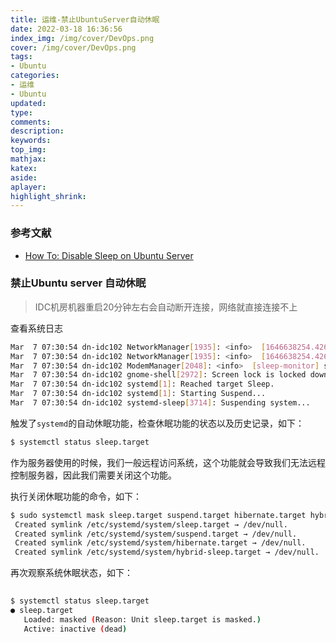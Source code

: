 ```yaml
---
title: 运维-禁止UbuntuServer自动休眠
date: 2022-03-18 16:36:56
index_img: /img/cover/DevOps.png
cover: /img/cover/DevOps.png
tags:
- Ubuntu
categories:
- 运维
- Ubuntu
updated:
type:
comments:
description:
keywords:
top_img:
mathjax:
katex:
aside:
aplayer:
highlight_shrink:
---
```


### 参考文献

* [How To: Disable Sleep on Ubuntu Server](https://www.unixtutorial.org/disable-sleep-on-ubuntu-server/)

### 禁止Ubuntu server 自动休眠

> IDC机房机器重启20分钟左右会自动断开连接，网络就直接连接不上

查看系统日志

```bash
Mar  7 07:30:54 dn-idc102 NetworkManager[1935]: <info>  [1646638254.4260] manager: sleep: sleep requested (sleeping: no  enabled: yes)
Mar  7 07:30:54 dn-idc102 NetworkManager[1935]: <info>  [1646638254.4262] manager: NetworkManager state is now ASLEEP
Mar  7 07:30:54 dn-idc102 ModemManager[2048]: <info>  [sleep-monitor] system is about to suspend
Mar  7 07:30:54 dn-idc102 gnome-shell[2972]: Screen lock is locked down, not locking
Mar  7 07:30:54 dn-idc102 systemd[1]: Reached target Sleep.
Mar  7 07:30:54 dn-idc102 systemd[1]: Starting Suspend...
Mar  7 07:30:54 dn-idc102 systemd-sleep[3714]: Suspending system...
```

触发了`systemd`的自动休眠功能，检查休眠功能的状态以及历史记录，如下：

```bash
$ systemctl status sleep.target
```

作为服务器使用的时候，我们一般远程访问系统，这个功能就会导致我们无法远程控制服务器，因此我们需要关闭这个功能。

执行关闭休眠功能的命令，如下：

```bash
$ sudo systemctl mask sleep.target suspend.target hibernate.target hybrid-sleep.target
 Created symlink /etc/systemd/system/sleep.target → /dev/null.
 Created symlink /etc/systemd/system/suspend.target → /dev/null.
 Created symlink /etc/systemd/system/hibernate.target → /dev/null.
 Created symlink /etc/systemd/system/hybrid-sleep.target → /dev/null.
```

再次观察系统休眠状态，如下：

```bash
	
$ systemctl status sleep.target
● sleep.target
   Loaded: masked (Reason: Unit sleep.target is masked.)
   Active: inactive (dead)
```

